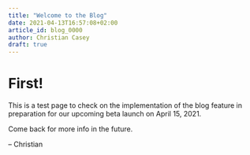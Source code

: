 ```yaml
---
title: "Welcome to the Blog"
date: 2021-04-13T16:57:08+02:00
article_id: blog_0000
author: Christian Casey
draft: true
---
```


# First!

This is a test page to check on the implementation of the blog feature in preparation for our upcoming beta launch on April 15, 2021.

Come back for more info in the future.

– Christian

